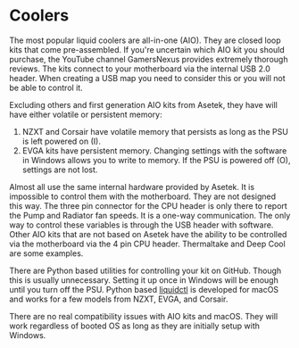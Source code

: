 # Coolers

The most popular liquid coolers are all-in-one (AIO). They are closed loop kits that come pre-assembled. If you're uncertain which AIO kit you should purchase, the YouTube channel GamersNexus provides extremely thorough reviews. The kits connect to your motherboard via the internal USB 2.0 header. When creating a USB map you need to consider this or you will not be able to control it. 

Excluding others and first generation AIO kits from Asetek, they have will have either volatile or persistent memory:

1. NZXT and Corsair have volatile memory that persists as long as the PSU is left powered on (I).
2. EVGA kits have persistent memory. Changing settings with the software in Windows allows you to write to memory. If the PSU is powered off (O), settings are not lost.

Almost all use the same internal hardware provided by Asetek. It is impossible to control them with the motherboard. They are not designed this way. The three pin connector for the CPU header is only there to report the Pump and Radiator fan speeds. It is a one-way communication. The only way to control these variables is through the USB header with software. Other AIO kits that are not based on Asetek have the ability to be controlled via the motherboard via the 4 pin CPU header. Thermaltake and Deep Cool are some examples.

There are Python based utilities for controlling your kit on GitHub. Though this is usually unnecessary. Setting it up once in Windows will be enough until you turn off the PSU. Python based [liquidctl](https://github.com/jonasmalacofilho/liquidctl) is developed for macOS and works for a few models from NZXT, EVGA, and Corsair.

There are no real compatibility issues with AIO kits and macOS. They will work regardless of booted OS as long as they are initially setup with Windows.

